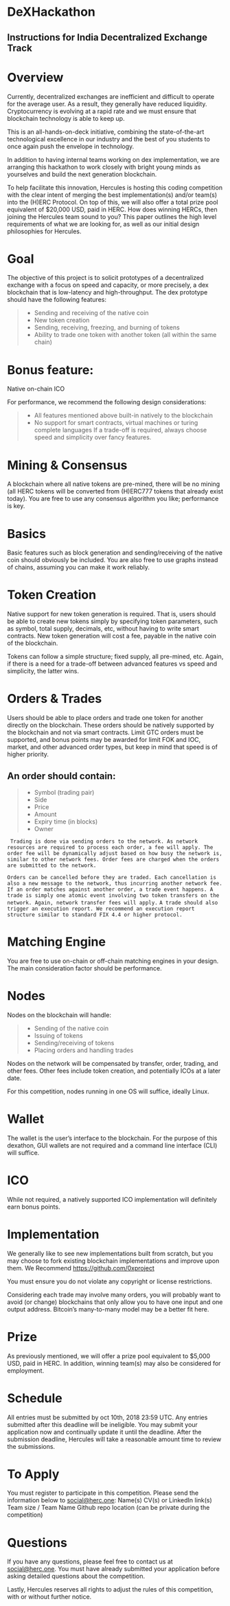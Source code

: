 # DeXHackathon
## Instructions for India Decentralized Exchange Track 
# Overview
Currently, decentralized exchanges are inefficient and difficult to operate for the average user. As a result, they generally have reduced liquidity. Cryptocurrency is evolving at a rapid rate and we must ensure that blockchain technology is able to keep up.

This is an all-hands-on-deck initiative, combining the state-of-the-art technological excellence in our industry and the best of you students to once again push the envelope in technology.

In addition to having internal teams working on dex implementation, we are arranging this hackathon to work closely with bright young minds as yourselves and build the next generation blockchain.

To help facilitate this innovation, Hercules is hosting this coding competition with the clear intent of merging the best implementation(s) and/or team(s) into the (H)ERC Protocol. On top of this, we will also offer a total prize pool equivalent of $20,000 USD, paid in HERC. How does winning HERCs, then joining the Hercules team sound to you?
This paper outlines the high level requirements of what we are looking for, as well as our initial design philosophies for Hercules.

# Goal
The objective of this project is to solicit prototypes of a decentralized exchange with a focus on speed and capacity, or more precisely, a dex blockchain that is low-latency and high-throughput.
The dex prototype should have the following features:
> - Sending and receiving of the native coin
> - New token creation
> - Sending, receiving, freezing, and burning of tokens
> - Ability to trade one token with another token (all within the same chain)
 
# Bonus feature:
Native on-chain ICO


For performance, we recommend the following design considerations:
> - All features mentioned above built-in natively to the blockchain
> - No support for smart contracts, virtual machines or turing complete languages
If a trade-off is required, always choose speed and simplicity over fancy features.

# Mining & Consensus
A blockchain where all native tokens are pre-mined, there will be no mining (all HERC tokens will be converted from (H)ERC777 tokens that already exist today). You are free to use any consensus algorithm you like; performance is key.
 
# Basics
Basic features such as block generation and sending/receiving of the native coin should obviously be included. You are also free to use graphs instead of chains, assuming you can make it work reliably.

# Token Creation
Native support for new token generation is required. That is, users should be able to create new tokens simply by specifying token parameters, such as symbol, total supply, decimals, etc, without having to write smart contracts. New token generation will cost a fee, payable in the native coin of the blockchain.

Tokens can follow a simple structure; fixed supply, all pre-mined, etc. Again, if there is a need for a trade-off between advanced features vs speed and simplicity, the latter wins.
 
 
# Orders & Trades
Users should be able to place orders and trade one token for another directly on the blockchain. These orders should be natively supported by the blockchain and not via smart contracts. Limit GTC orders must be supported, and bonus points may be awarded for limit FOK and IOC, market, and other advanced order types, but keep in mind that speed is of higher priority.
## An order should contain:
> - Symbol (trading pair)
> - Side
> - Price
> - Amount
> - Expiry time (in blocks)
> - Owner

` Trading is done via sending orders to the network. As network resources are required to process each order, a fee will apply. The order fee will be dynamically adjust based on how busy the network is, similar to other network fees. Order fees are charged when the orders are submitted to the network.`

`Orders can be cancelled before they are traded. Each cancellation is also a new message to the network, thus incurring another network fee.`
`If an order matches against another order, a trade event happens. A trade is simply one atomic event involving two token transfers on the network. Again, network transfer fees will apply.`
`A trade should also trigger an execution report. We recommend an execution report structure similar to standard FIX 4.4 or higher protocol.`

# Matching Engine
You are free to use on-chain or off-chain matching engines in your design. The main consideration factor should be performance.

# Nodes
Nodes on the blockchain will handle:
> - Sending of the native coin
> - Issuing of tokens
> - Sending/receiving of tokens
> - Placing orders and handling trades

Nodes on the network will be compensated by transfer, order, trading, and other fees. Other fees include token creation, and potentially ICOs at a later date.

For this competition, nodes running in one OS will suffice, ideally Linux.

# Wallet
The wallet is the user’s interface to the blockchain. For the purpose of this dexathon, GUI wallets are not required and a command line interface (CLI) will suffice.

# ICO
While not required, a natively supported ICO implementation will definitely earn bonus points.

# Implementation
We generally like to see new implementations built from scratch, but you may choose to fork existing blockchain implementations and improve upon them. We Recommend https://github.com/0xproject 

You must ensure you do not violate any copyright or license restrictions.

Considering each trade may involve many orders, you will probably want to avoid (or change) blockchains that only allow you to have one input and one output address. Bitcoin’s many-to-many model may be a better fit here.
 
# Prize
As previously mentioned, we will offer a prize pool equivalent to $5,000 USD, paid in HERC. In addition, winning team(s) may also be considered for employment.

# Schedule
All entries must be submitted by oct 10th, 2018 23:59 UTC. Any entries submitted after this deadline will be ineligible.
You may submit your application now and continually update it until the deadline. After the submission deadline, Hercules will take a reasonable amount time to review the submissions.

# To Apply
You must register to participate in this competition. Please send the information below to social@herc.one:
Name(s)
CV(s) or LinkedIn link(s)
Team size / Team Name 
Github repo location (can be private during the competition)

# Questions
If you have any questions, please feel free to contact us at social@herc.one. You must have already submitted your application before asking detailed questions about the competition.

Lastly, Hercules reserves all rights to adjust the rules of this competition, with or without further notice.


